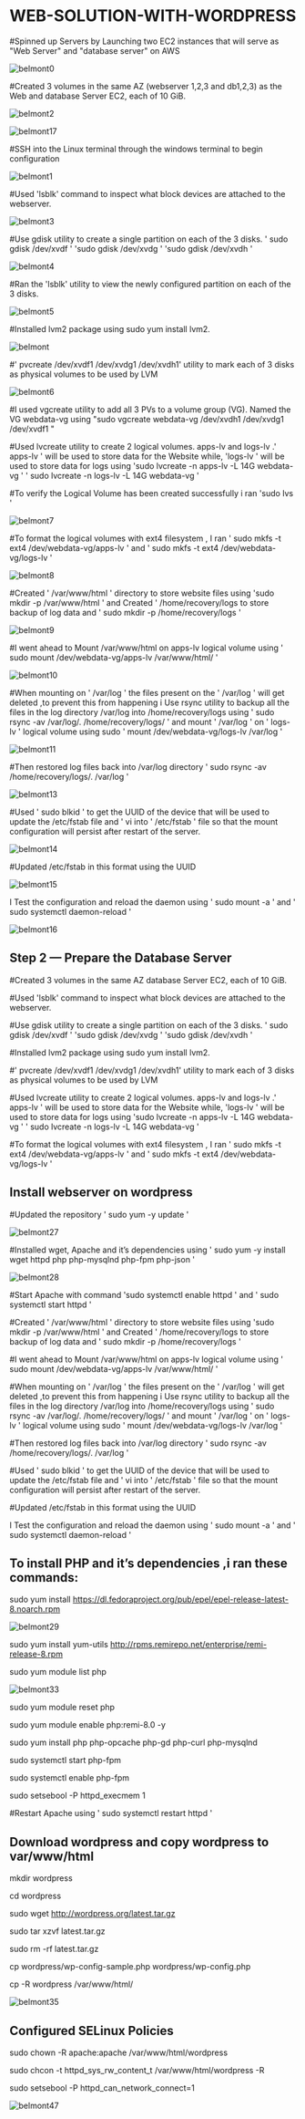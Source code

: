 # WEB-SOLUTION-WITH-WORDPRESS


#Spinned up Servers by Launching two EC2 instances that will serve as "Web Server" and "database server" on AWS

![belmont0](https://user-images.githubusercontent.com/94229949/181261622-5357764e-80e5-4b59-bd2e-dc1f4d983260.png)

#Created 3 volumes in the same AZ (webserver 1,2,3 and db1,2,3) as the  Web and database Server EC2, each of 10 GiB.

![belmont2](https://user-images.githubusercontent.com/94229949/181262238-82a75426-04bf-4479-b66a-d24e652be794.png)


![belmont17](https://user-images.githubusercontent.com/94229949/181262478-e2e96a58-ec56-42da-b386-fdfd64404108.png)

#SSH into the Linux terminal through the windows terminal to  begin configuration


![belmont1](https://user-images.githubusercontent.com/94229949/181264088-fb536ae8-8129-4a49-b730-702109771783.png)


#Used 'lsblk' command to inspect what block devices are attached to the webserver.

![belmont3](https://user-images.githubusercontent.com/94229949/181264377-b0725ac5-1402-4399-86cc-641884c645e6.png)

#Use gdisk utility to create a single partition on each of the 3 disks. ' sudo gdisk /dev/xvdf ' 'sudo gdisk /dev/xvdg '  'sudo gdisk /dev/xvdh  '

![belmont4](https://user-images.githubusercontent.com/94229949/181265323-c3cc4361-2e55-4ccd-8851-79c4cc115afb.png)

#Ran the 'lsblk' utility to view the newly configured partition on each of the 3 disks.

![belmont5](https://user-images.githubusercontent.com/94229949/181266095-3b6f9a9a-3849-4934-bc31-9701e52ace20.png)

#Installed lvm2 package using sudo yum install lvm2.

![belmont](https://user-images.githubusercontent.com/94229949/181266665-273d2010-5ae6-4688-9e98-047d14f9d56c.png)

#' pvcreate /dev/xvdf1 /dev/xvdg1  /dev/xvdh1' utility to mark each of 3 disks as physical volumes  to be used by LVM

![belmont6](https://user-images.githubusercontent.com/94229949/181268809-b0817732-e4f9-4307-88a0-e32ef3c3c79d.png)

#I used vgcreate utility to add all 3 PVs to a volume group (VG). Named the VG webdata-vg using "sudo vgcreate webdata-vg /dev/xvdh1 /dev/xvdg1 /dev/xvdf1 "

#Used lvcreate utility to create 2 logical volumes. apps-lv  and logs-lv .' apps-lv ' will be used to store data for the Website while,  'logs-lv ' will  be used to store data for logs using  'sudo lvcreate -n apps-lv -L 14G webdata-vg '  ' sudo lvcreate -n logs-lv -L 14G webdata-vg '

#To verify the  Logical Volume has been created successfully i ran  'sudo lvs '

![belmont7](https://user-images.githubusercontent.com/94229949/181270729-02a4263c-80e7-4bbe-ade4-fd1eaa51a1f7.png)

#To format the logical volumes with ext4 filesystem , I ran  ' sudo mkfs -t ext4 /dev/webdata-vg/apps-lv ' and  ' sudo mkfs -t ext4 /dev/webdata-vg/logs-lv '

![belmont8](https://user-images.githubusercontent.com/94229949/181272117-4faee235-0e98-4ce3-87ea-d2ae91a00ee4.png)

#Created  ' /var/www/html ' directory to store website files using  'sudo mkdir -p /var/www/html ' and Created ' /home/recovery/logs to store backup of log data and ' sudo mkdir -p /home/recovery/logs '

![belmont9](https://user-images.githubusercontent.com/94229949/181273017-3c56d3fd-5203-40ff-9686-634b899a1c33.png)

#I went ahead to Mount /var/www/html on apps-lv logical volume using ' sudo mount /dev/webdata-vg/apps-lv /var/www/html/ '

![belmont10](https://user-images.githubusercontent.com/94229949/181275095-e42b70af-dc63-403a-8440-be8704f180f3.png)

#When mounting on ' /var/log ' the files present on the ' /var/log ' will get deleted ,to prevent this from happening i Use rsync utility to backup all the files in the log directory /var/log into /home/recovery/logs using ' sudo rsync -av /var/log/. /home/recovery/logs/ ' and mount ' /var/log ' on  ' logs-lv ' logical volume using sudo  ' mount /dev/webdata-vg/logs-lv /var/log '

![belmont11](https://user-images.githubusercontent.com/94229949/181276763-d2e0237a-9df5-4c68-826d-5549331d1419.png)

#Then restored log files back into /var/log directory  ' sudo rsync -av /home/recovery/logs/. /var/log '
 
 ![belmont13](https://user-images.githubusercontent.com/94229949/181277237-3c9e5bf1-cc36-468e-8f15-87b670a680e5.png)
 
#Used  ' sudo blkid ' to get the UUID of the device that will be used to update the /etc/fstab file and ' vi  into ' /etc/fstab ' file so that the mount configuration will persist after restart of the server.

![belmont14](https://user-images.githubusercontent.com/94229949/181278498-5b7bfd75-9632-449d-858b-7d3e69f8309b.png)

#Updated  /etc/fstab in this format using the UUID

![belmont15](https://user-images.githubusercontent.com/94229949/181278801-8c22ff5e-c0fe-4df5-9d3c-580bdecbc051.png)

I Test the configuration and reload the daemon using ' sudo mount -a ' and ' sudo systemctl daemon-reload '

![belmont16](https://user-images.githubusercontent.com/94229949/181279210-a15edec5-4c57-48b2-9a13-e6d766576637.png)

## Step 2 — Prepare the Database Server

#Created 3 volumes in the same AZ  database Server EC2, each of 10 GiB.

#Used 'lsblk' command to inspect what block devices are attached to the webserver.

#Use gdisk utility to create a single partition on each of the 3 disks. ' sudo gdisk /dev/xvdf ' 'sudo gdisk /dev/xvdg '  'sudo gdisk /dev/xvdh  '

#Installed lvm2 package using sudo yum install lvm2.

#' pvcreate /dev/xvdf1 /dev/xvdg1  /dev/xvdh1' utility to mark each of 3 disks as physical volumes  to be used by LVM

#Used lvcreate utility to create 2 logical volumes. apps-lv  and logs-lv .' apps-lv ' will be used to store data for the Website while,  'logs-lv ' will  be used to store data for logs using  'sudo lvcreate -n apps-lv -L 14G webdata-vg '  ' sudo lvcreate -n logs-lv -L 14G webdata-vg '

#To format the logical volumes with ext4 filesystem , I ran  ' sudo mkfs -t ext4 /dev/webdata-vg/apps-lv ' and  ' sudo mkfs -t ext4 /dev/webdata-vg/logs-lv '


## Install webserver on wordpress

#Updated the repository ' sudo yum -y update '

![belmont27](https://user-images.githubusercontent.com/94229949/181282579-7297451d-490b-447d-812d-05c60b4adc64.png)

#Installed wget, Apache and it’s dependencies using ' sudo yum -y install wget httpd php php-mysqlnd php-fpm php-json '

![belmont28](https://user-images.githubusercontent.com/94229949/181283186-2067deab-17ab-4ab4-8b21-2f5bbd510dd9.png)

#Start Apache with command  'sudo systemctl enable httpd ' and ' sudo systemctl start httpd '

#Created  ' /var/www/html ' directory to store website files using  'sudo mkdir -p /var/www/html ' and Created ' /home/recovery/logs to store backup of log data and ' sudo mkdir -p /home/recovery/logs '


#I went ahead to Mount /var/www/html on apps-lv logical volume using ' sudo mount /dev/webdata-vg/apps-lv /var/www/html/ '


#When mounting on ' /var/log ' the files present on the ' /var/log ' will get deleted ,to prevent this from happening i Use rsync utility to backup all the files in the log directory /var/log into /home/recovery/logs using ' sudo rsync -av /var/log/. /home/recovery/logs/ ' and mount ' /var/log ' on  ' logs-lv ' logical volume using sudo  ' mount /dev/webdata-vg/logs-lv /var/log '


#Then restored log files back into /var/log directory  ' sudo rsync -av /home/recovery/logs/. /var/log '
 
 
#Used  ' sudo blkid ' to get the UUID of the device that will be used to update the /etc/fstab file and ' vi  into ' /etc/fstab ' file so that the mount configuration will persist after restart of the server.


#Updated  /etc/fstab in this format using the UUID



I Test the configuration and reload the daemon using ' sudo mount -a ' and ' sudo systemctl daemon-reload '






## To install PHP and it’s dependencies ,i ran these commands:

sudo yum install https://dl.fedoraproject.org/pub/epel/epel-release-latest-8.noarch.rpm

![belmont29](https://user-images.githubusercontent.com/94229949/181285753-7535146b-ad4b-474a-9d50-1d4c1d21ce39.png)

sudo yum install yum-utils http://rpms.remirepo.net/enterprise/remi-release-8.rpm

sudo yum module list php

![belmont33](https://user-images.githubusercontent.com/94229949/181286384-91af5333-c4c0-4c65-8170-2b16b60f3f5e.png)

sudo yum module reset php

sudo yum module enable php:remi-8.0 -y

sudo yum install php php-opcache php-gd php-curl php-mysqlnd

sudo systemctl start php-fpm

sudo systemctl enable php-fpm

sudo setsebool -P httpd_execmem 1

#Restart Apache using ' sudo systemctl restart httpd '

## Download wordpress and copy wordpress to var/www/html

  mkdir wordpress
  
  cd   wordpress
  
  sudo wget http://wordpress.org/latest.tar.gz
  
  sudo tar xzvf latest.tar.gz
  
  sudo rm -rf latest.tar.gz
  
  cp wordpress/wp-config-sample.php wordpress/wp-config.php
  
  cp -R wordpress /var/www/html/

![belmont35](https://user-images.githubusercontent.com/94229949/181289668-d8df642c-c5e6-4c38-aca7-55c4a033e9ee.png)

## Configured SELinux Policies

  sudo chown -R apache:apache /var/www/html/wordpress
  
  sudo chcon -t httpd_sys_rw_content_t /var/www/html/wordpress -R
  
  sudo setsebool -P httpd_can_network_connect=1
  
![belmont47](https://user-images.githubusercontent.com/94229949/181291264-ca958730-4ec5-42d8-adc5-705774d55fdd.png)


